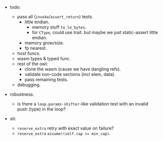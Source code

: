 
- todo:
    - pass all (`invoke`/`assert_return`) tests.
        - little endian.
            - memory stuff `to_le_bytes`.
            - for `CType`, could use trait.
              but maybe we just static-assert little endian.
        - memory grow/size.
        - fp nearest.
    - host funcs.
    - wasm types & typed func.
    - rest of the owl:
        - clone the wasm (cause we have dangling refs).
        - validate non-code sections (incl elem, data).
        - pass remaining tests.
    - debugging.


- robustness:
    - is there a `loop.params-shifter`-like validation test with an invalid push (type) in the loop?

- sti:
    - `reserve_extra` retry with exact value on failure?
    - `reserve_extra` `assume!(self.cap >= min_cap)`.


